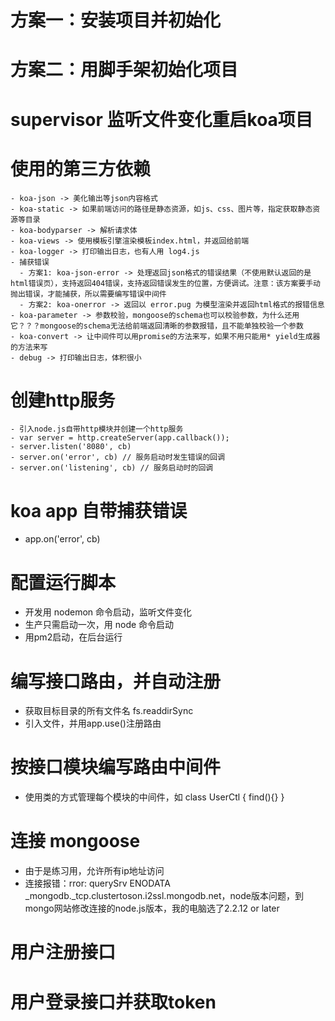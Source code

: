 <!--
 * @Author: longtuxin
 * @LastEditors: longtuxin
 * @LastEditTime: 2022-04-17 20:48:37
 * @FilePath: /node-project/学习笔记.md
 * @Description: 简介
-->
# 方案一：安装项目并初始化
# 方案二：用脚手架初始化项目
# supervisor 监听文件变化重启koa项目
# 使用的第三方依赖
    - koa-json -> 美化输出等json内容格式
    - koa-static -> 如果前端访问的路径是静态资源，如js、css、图片等，指定获取静态资源等目录
    - koa-bodyparser -> 解析请求体
    - koa-views -> 使用模板引擎渲染模板index.html，并返回给前端
    - koa-logger -> 打印输出日志，也有人用 log4.js
    - 捕获错误
      - 方案1: koa-json-error -> 处理返回json格式的错误结果（不使用默认返回的是html错误页），支持返回404错误，支持返回错误发生的位置，方便调试。注意：该方案要手动抛出错误，才能捕获，所以需要编写错误中间件
      - 方案2: koa-onerror -> 返回以 error.pug 为模型渲染并返回html格式的报错信息
    - koa-parameter -> 参数校验，mongoose的schema也可以校验参数，为什么还用它？？？mongoose的schema无法给前端返回清晰的参数报错，且不能单独校验一个参数
    - koa-convert -> 让中间件可以用promise的方法来写，如果不用只能用* yield生成器的方法来写
    - debug -> 打印输出日志，体积很小
# 创建http服务
    - 引入node.js自带http模块并创建一个http服务
    - var server = http.createServer(app.callback());
    - server.listen('8080', cb)
    - server.on('error', cb) // 服务启动时发生错误的回调
    - server.on('listening', cb) // 服务启动时的回调
# koa app 自带捕获错误
  -  app.on('error', cb)
# 配置运行脚本
  - 开发用 nodemon 命令启动，监听文件变化
  - 生产只需启动一次，用 node 命令启动
  - 用pm2启动，在后台运行
# 编写接口路由，并自动注册
  - 获取目标目录的所有文件名 fs.readdirSync
  - 引入文件，并用app.use()注册路由
# 按接口模块编写路由中间件
  - 使用类的方式管理每个模块的中间件，如 class UserCtl { find(){} }
# 连接 mongoose
  - 由于是练习用，允许所有ip地址访问
  - 连接报错：rror: querySrv ENODATA _mongodb._tcp.clustertoson.i2ssl.mongodb.net，node版本问题，到mongo网站修改连接的node.js版本，我的电脑选了2.2.12 or later
# 用户注册接口
# 用户登录接口并获取token